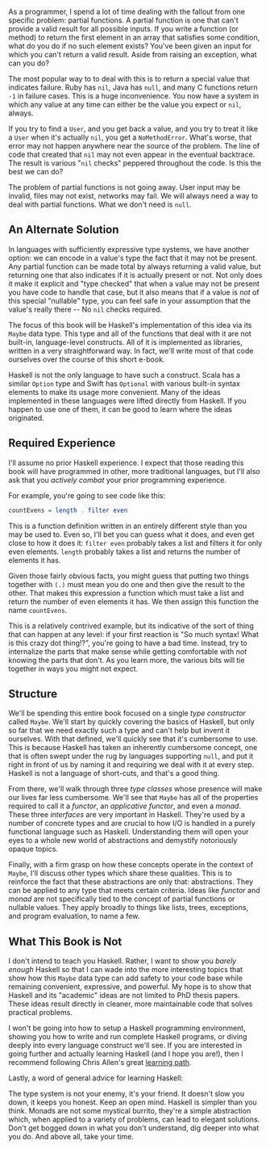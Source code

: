 As a programmer, I spend a lot of time dealing with the fallout from one
specific problem: partial functions. A partial function is one that can't
provide a valid result for all possible inputs. If you write a function (or
method) to return the first element in an array that satisfies some condition,
what do you do if no such element exists? You've been given an input for which
you can't return a valid result. Aside from raising an exception, what can you
do?

The most popular way to to deal with this is to return a special value that
indicates failure. Ruby has `nil`, Java has `null`, and many C functions return
`-1` in failure cases. This is a huge inconvenience. You now have a system in
which any value at any time can either be the value you expect or `nil`, always.

If you try to find a `User`, and you get back a value, and you try to treat it
like a `User` when it's actually `nil`, you get a `NoMethodError`. What's worse,
that error may not happen anywhere near the source of the problem. The line of
code that created that `nil` may not even appear in the eventual backtrace. The
result is various "`nil` checks" peppered throughout the code. Is this the best
we can do?

The problem of partial functions is not going away. User input may be invalid,
files may not exist, networks may fail. We will always need a way to deal with
partial functions. What we don't need is `null`.

## An Alternate Solution

In languages with sufficiently expressive type systems, we have another option:
we can encode in a value's type the fact that it may not be present. Any partial
function can be made total by always returning a valid value, but returning one
that also indicates if it is actually present or not. Not only does it make it
explicit and "type checked" that when a value may not be present you have code
to handle that case, but it also means that if a value is *not* of this special
"nullable" type, you can feel safe in your assumption that the value's really
there -- No `nil` checks required.

The focus of this book will be Haskell's implementation of this idea via its
`Maybe` data type. This type and all of the functions that deal with it are not
built-in, language-level constructs. All of it is implemented as libraries,
written in a very straightforward way. In fact, we'll write most of that code
ourselves over the course of this short e-book.

Haskell is not the only language to have such a construct. Scala has a similar
`Option` type and Swift has `Optional` with various built-in syntax elements to
make its usage more convenient. Many of the ideas implemented in these languages
were lifted directly from Haskell. If you happen to use one of them, it can be
good to learn where the ideas originated.

## Required Experience

I'll assume no prior Haskell experience. I expect that those reading this book
will have programmed in other, more traditional languages, but I'll also ask
that you *actively combat* your prior programming experience.

For example, you're going to see code like this:

```haskell
countEvens = length . filter even
```

This is a function definition written in an entirely different style than you
may be used to. Even so, I'll bet you can guess what it does, and even get close
to how it does it: `filter even` probably takes a list and filters it for only
even elements. `length` probably takes a list and returns the number of elements
it has.

Given those fairly obvious facts, you might guess that putting two things
together with `(.)` must mean you do one and then give the result to the other.
That makes this expression a function which must take a list and return the
number of even elements it has. We then assign this function the name
`countEvens`.

This is a relatively contrived example, but its indicative of the sort of thing
that can happen at any level: if your first reaction is "So much syntax! What is
this crazy dot thing!?", you're going to have a bad time. Instead, try to
internalize the parts that make sense while getting comfortable with *not*
knowing the parts that don't. As you learn more, the various bits will tie
together in ways you might not expect.

## Structure

We'll be spending this entire book focused on a single *type constructor* called
`Maybe`. We'll start by quickly covering the basics of Haskell, but only so far
that we need exactly such a type and can't help but invent it ourselves. With
that defined, we'll quickly see that it's cumbersome to use. This is because
Haskell has taken an inherently cumbersome concept, one that is often swept
under the rug by languages supporting `null`, and put it right in front of us by
naming it and requiring we deal with it at every step. Haskell is not a language
of short-cuts, and that's a good thing.

From there, we'll walk through three *type classes* whose presence will make our
lives far less cumbersome. We'll see that `Maybe` has all of the properties
required to call it a *functor*, an *applicative functor*, and even a *monad*.
These three *interfaces* are very important in Haskell. They're used by a number
of concrete types and are crucial to how I/O is handled in a purely functional
language such as Haskell. Understanding them will open your eyes to a whole new
world of abstractions and demystify notoriously opaque topics.

Finally, with a firm grasp on how these concepts operate in the context of
`Maybe`, I'll discuss other types which share these qualities. This is to
reinforce the fact that these abstractions are only that: abstractions. They can
be applied to any type that meets certain criteria. Ideas like *functor* and
*monad* are not specifically tied to the concept of partial functions or
nullable values. They apply broadly to things like lists, trees, exceptions, and
program evaluation, to name a few.

## What This Book is Not

I don't intend to teach you Haskell. Rather, I want to show you *barely enough*
Haskell so that I can wade into the more interesting topics that show how this
`Maybe` data type can add safety to your code base while remaining convenient,
expressive, and powerful. My hope is to show that Haskell and its "academic"
ideas are not limited to PhD thesis papers. These ideas result directly in
cleaner, more maintainable code that solves practical problems.

I won't be going into how to setup a Haskell programming environment, showing
you how to write and run complete Haskell programs, or diving deeply into every
language construct we'll see. If you are interested in going further and
actually learning Haskell (and I hope you are!), then I recommend following
Chris Allen's great [learning path][learnhaskell].

[learnhaskell]: https://github.com/bitemyapp/learnhaskell

Lastly, a word of general advice for learning Haskell:

The type system is not your enemy, it's your friend. It doesn't slow you down,
it keeps you honest. Keep an open mind. Haskell is simpler than you think.
Monads are not some mystical burrito, they're a simple abstraction which, when
applied to a variety of problems, can lead to elegant solutions. Don't get
bogged down in what you don't understand, dig deeper into what you do. And above
all, take your time.
